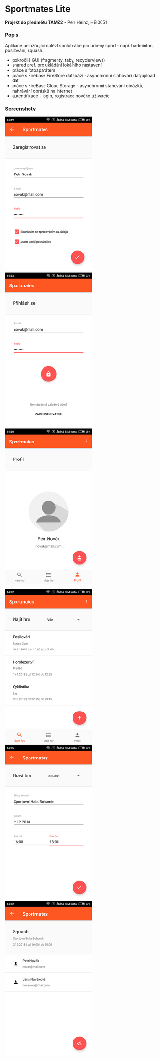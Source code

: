 # Sportmates Lite
**Projekt do předmětu TAMZ2** - Petr Heinz, HEI0051

### Popis
Aplikace umožńující nalézt spoluhráče pro určený sport - např. badminton, posilování, squash. 
- pokročilé GUI (fragmenty, taby, recyclerviews)
- shared pref. pro ukládání lokálního nastavení 
- práce s fotoaparátem
- práce s Firebase FireStore databází - asynchronní stahování dat/upload dat
- práce s FireBase Cloud Storage - asynchronní stahování obrázků, nahrávání obrázků na internet
- autentifikace - login, registrace nového uživatele

### Screenshoty
![Alt text](screen2.png?raw=true "Screenshot") ![Alt text](screen5.png?raw=true "Screenshot") ![Alt text](screen3.png?raw=true "Screenshot") 

![Alt text](screen1.png?raw=true "Screenshot") ![Alt text](screen6.png?raw=true "Screenshot")  ![Alt text](screen4.png?raw=true "Screenshot")
